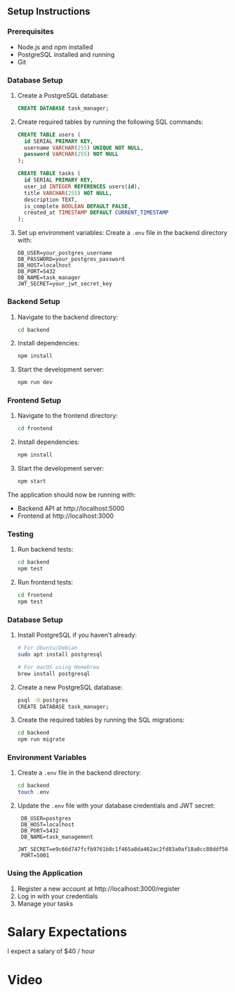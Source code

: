 ## Setup Instructions

### Prerequisites
- Node.js and npm installed
- PostgreSQL installed and running
- Git

### Database Setup
1. Create a PostgreSQL database:
   ```sql
   CREATE DATABASE task_manager;
   ```

2. Create required tables by running the following SQL commands:
   ```sql
   CREATE TABLE users (
     id SERIAL PRIMARY KEY,
     username VARCHAR(255) UNIQUE NOT NULL,
     password VARCHAR(255) NOT NULL
   );

   CREATE TABLE tasks (
     id SERIAL PRIMARY KEY,
     user_id INTEGER REFERENCES users(id),
     title VARCHAR(255) NOT NULL,
     description TEXT,
     is_complete BOOLEAN DEFAULT FALSE,
     created_at TIMESTAMP DEFAULT CURRENT_TIMESTAMP
   );
   ```

3. Set up environment variables:
   Create a `.env` file in the backend directory with:
   ```
   DB_USER=your_postgres_username
   DB_PASSWORD=your_postgres_password
   DB_HOST=localhost
   DB_PORT=5432
   DB_NAME=task_manager
   JWT_SECRET=your_jwt_secret_key
   ```

### Backend Setup
1. Navigate to the backend directory:
   ```bash
   cd backend
   ```

2. Install dependencies:
   ```bash
   npm install
   ```

3. Start the development server:
   ```bash
   npm run dev
   ```

### Frontend Setup
1. Navigate to the frontend directory:
   ```bash
   cd frontend
   ```

2. Install dependencies:
   ```bash
   npm install
   ```

3. Start the development server:
   ```bash
   npm start
   ```

The application should now be running with:
- Backend API at http://localhost:5000
- Frontend at http://localhost:3000

### Testing
1. Run backend tests:
   ```bash
   cd backend
   npm test
   ```

2. Run frontend tests:
   ```bash
   cd frontend
   npm test
   ```


### Database Setup

1. Install PostgreSQL if you haven't already:
   ```bash
   # For Ubuntu/Debian
   sudo apt install postgresql
   
   # For macOS using Homebrew
   brew install postgresql
   ```

2. Create a new PostgreSQL database:
   ```bash
   psql -U postgres
   CREATE DATABASE task_manager;
   ```

3. Create the required tables by running the SQL migrations:
   ```bash
   cd backend
   npm run migrate
   ```

### Environment Variables

1. Create a `.env` file in the backend directory:
   ```bash
   cd backend
   touch .env
   ```

2. Update the `.env` file with your database credentials and JWT secret:
   ```
    DB_USER=postgres
    DB_HOST=localhost
    DB_PORT=5432
    DB_NAME=task_management
    JWT_SECRET=e9c66d747fcfb9761b8c1f465a8da462ac2fd83a0af18a0cc88ddf56b8954a23
    PORT=5001
   ```

### Using the Application

1. Register a new account at http://localhost:3000/register
2. Log in with your credentials
3. Manage your tasks

# Salary Expectations

I expect a salary of $40 / hour

# Video
